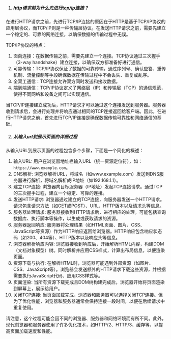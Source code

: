 1. ##### http请求前为什么先进行tcp/ip连接？

在进行HTTP请求之前，先进行TCP/IP连接的原因在于HTTP是基于TCP/IP协议的应用层协议，而TCP/IP则是一种传输层协议。在发送HTTP请求之前，需要先建立一个稳定的、可靠的网络连接，以确保数据的传输过程中无误。

TCP/IP协议的特点：

1. 面向连接：在数据传输之前，需要先建立一个连接。TCP协议通过三次握手（3-way handshake）建立连接，以确保双方都准备好进行通信。
2. 可靠传输：TCP/IP协议保证了数据的可靠传输，通过序列号、确认应答、重传机制、流量控制等手段确保数据在传输过程中不会丢失、重复或乱序。
3. 全双工通信：TCP连接允许双方同时发送和接收数据。
4. 端到端通信：TCP/IP协议定义了网络层（IP）和传输层（TCP）的通信规范，使得不同网络和设备之间可以实现通信。

当TCP/IP连接建立成功后，HTTP请求才可以通过这个连接发送到服务器。服务器收到请求后，会进行处理并将响应通过相同的TCP连接返回给客户端。因此，在进行HTTP请求之前，首先进行TCP/IP连接是确保数据传输可靠性和网络通信的基础。

2. ##### 从输入url到展示页面的详细过程

从输入URL到展示页面的过程包含多个步骤，下面是一个简化的概述：

1. 输入URL: 用户在浏览器地址栏输入URL（统一资源定位符），如：`https://www.example.com`。
2. DNS解析: 浏览器解析URL，将域名（如www.example.com）发送到DNS服务器进行解析，将域名解析成IP地址（如192.168.1.1）。
3. 建立TCP连接: 浏览器向目标服务器（IP地址）发起TCP连接请求。通过TCP的三次握手过程，建立一个稳定、可靠的连接。
4. 发送HTTP请求: 浏览器通过建立的TCP连接，向服务器发送一个HTTP请求。请求包含请求方法（如GET或POST）、URL、HTTP版本以及请求头等信息。
5. 服务器处理请求: 服务器接收到HTTP请求后，进行相应的处理。可能包括查询数据库、执行脚本等操作，以生成或获取请求的资源。
6. 服务器返回响应: 服务器将处理结果（如HTML页面、图片、CSS、JavaScript等资源）作为HTTP响应返回给浏览器。HTTP响应包含响应状态码（如200、404等）、HTTP版本以及响应头等信息。
7. 浏览器解析响应内容: 浏览器接收到响应后，开始解析HTML内容，构建DOM（文档对象模型）树。同时解析并应用CSS样式，计算出布局信息，以便渲染页面。
8. 资源下载与执行: 在解析HTML时，浏览器可能遇到外部资源（如图片、CSS、JavaScript等）。浏览器会发送额外的HTTP请求下载这些资源，并根据需要执行JavaScript代码、应用CSS样式等。
9. 页面渲染: 当所有资源下载完成且DOM树构建完成后，浏览器开始将页面渲染到屏幕上，展示给用户。
10. 关闭TCP连接: 当页面加载完成，浏览器和服务器可以选择关闭TCP连接。但为了优化性能，浏览器和服务器通常会保持连接一段时间，以便在后续请求中重复使用。

请注意，这个过程可能会因不同的浏览器、服务器和网络环境而有所不同。此外，现代浏览器和服务器使用了许多优化技术，如HTTP/2、HTTP/3、缓存等，以提高页面加载速度和性能。